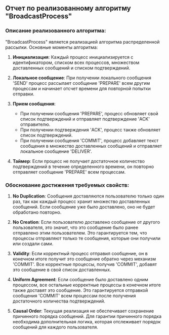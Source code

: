 ## Отчет по реализованному алгоритму "BroadcastProcess"

### Описание реализованного алгоритма:
 
"BroadcastProcess" является реализацией алгоритма распределенной рассылки. Основные моменты алгоритма:
 
1. **Инициализация**: Каждый процесс инициализируется с идентификатором, списком всех процессов, множеством доставленных сообщений и списком подтверждений.
 
2. **Локальное сообщение**: При получении локального сообщения 'SEND' процесс рассылает сообщение 'PREPARE' всем другим процессам и начинает отсчет времени для повторной попытки отправки.
 
3. **Прием сообщения**:
   - При получении сообщения 'PREPARE', процесс обновляет свой список подтверждений и отправляет подтверждение 'ACK' отправителю.
   - При получении подтверждения 'ACK', процесс также обновляет список подтверждений.
   - При получении сообщения 'COMMIT', процесс добавляет текст сообщения в множество доставленных сообщений и отправляет локальное сообщение 'DELIVER'.
 
4. **Таймер**: Если процесс не получает достаточное количество подтверждений в течение определенного времени, он повторно отправляет сообщение 'PREPARE' всем процессам.
 
### Обоснование достижения требуемых свойств:
 
1. **No Duplication**: Сообщения доставляются пользователю только один раз, так как каждый процесс хранит множество доставленных сообщений. Если сообщение уже было доставлено, оно не будет обработано повторно.
 
2. **No Creation**: Если пользователю доставлено сообщение от другого пользователя, это значит, что это сообщение было ранее отправлено этим пользователем. Это гарантируется тем, что процессы отправляют только те сообщения, которые они получили или создали сами.
 
3. **Validity**: Если корректный процесс отправил сообщение, он в конечном итоге получит это сообщение обратно через механизм 'COMMIT'. Все корректные процессы, получив 'COMMIT', добавят это сообщение в свой список доставленных.
 
4. **Uniform Agreement**: Если сообщение было доставлено одним процессом, все остальные корректные процессы в конечном итоге также доставят это сообщение. Это гарантируется отправкой сообщения 'COMMIT' всем процессам после получения достаточного количества подтверждений.
 
5. **Causal Order**: Текущая реализация не обеспечивает сохранение причинного порядка сообщений. Для гарантии причинного порядка необходима дополнительная логика, которая отслеживает порядок сообщений для каждого пользователя.
